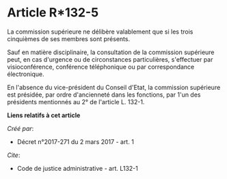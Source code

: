 # Article R*132-5

La commission supérieure ne délibère valablement que si les trois cinquièmes de ses membres sont présents. 

Sauf en matière disciplinaire, la consultation de la commission supérieure peut, en cas d'urgence ou de circonstances
particulières, s'effectuer par visioconférence, conférence téléphonique ou par correspondance électronique. 

En l'absence du vice-président du Conseil d'Etat, la commission supérieure est présidée, par ordre d'ancienneté dans les
fonctions, par 1'un des présidents mentionnés au 2° de l'article L. 132-1.

**Liens relatifs à cet article**

_Créé par_:

  - Décret n°2017-271 du 2 mars 2017 - art. 1

_Cite_:

  - Code de justice administrative - art. L132-1
